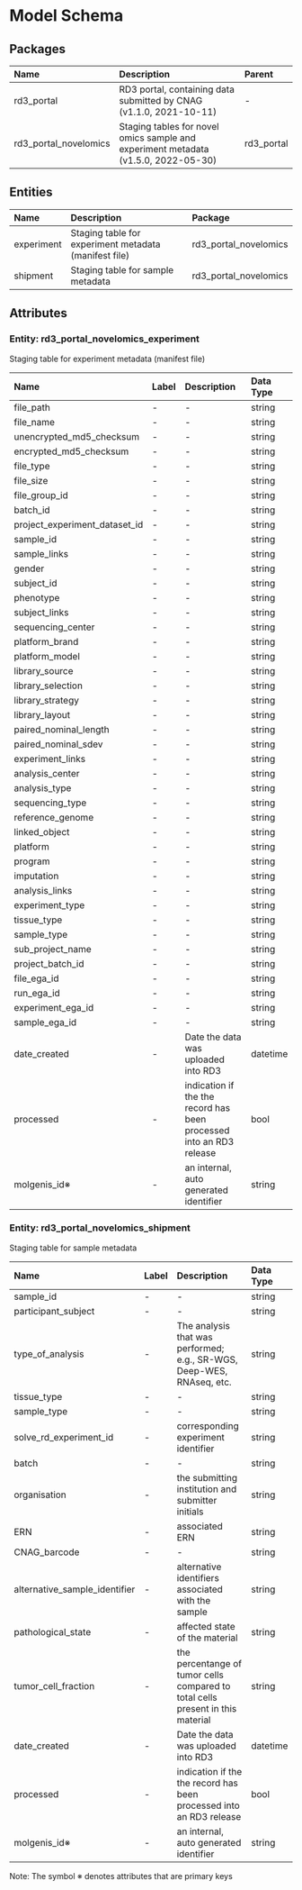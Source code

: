 # Model Schema

## Packages

| Name | Description | Parent |
|:---- |:-----------|:------|
| rd3_portal | RD3 portal, containing data submitted by CNAG (v1.1.0, 2021-10-11) | - |
| rd3_portal_novelomics | Staging tables for novel omics sample and experiment metadata (v1.5.0, 2022-05-30) | rd3_portal |

## Entities

| Name | Description | Package |
|:---- |:-----------|:-------|
| experiment | Staging table for experiment metadata (manifest file) | rd3_portal_novelomics |
| shipment | Staging table for sample metadata | rd3_portal_novelomics |

## Attributes

### Entity: rd3_portal_novelomics_experiment

Staging table for experiment metadata (manifest file)

| Name | Label | Description | Data Type |
|:---- |:-----|:-----------|:---------|
| file_path | - | - | string |
| file_name | - | - | string |
| unencrypted_md5_checksum | - | - | string |
| encrypted_md5_checksum | - | - | string |
| file_type | - | - | string |
| file_size | - | - | string |
| file_group_id | - | - | string |
| batch_id | - | - | string |
| project_experiment_dataset_id | - | - | string |
| sample_id | - | - | string |
| sample_links | - | - | string |
| gender | - | - | string |
| subject_id | - | - | string |
| phenotype | - | - | string |
| subject_links | - | - | string |
| sequencing_center | - | - | string |
| platform_brand | - | - | string |
| platform_model | - | - | string |
| library_source | - | - | string |
| library_selection | - | - | string |
| library_strategy | - | - | string |
| library_layout | - | - | string |
| paired_nominal_length | - | - | string |
| paired_nominal_sdev | - | - | string |
| experiment_links | - | - | string |
| analysis_center | - | - | string |
| analysis_type | - | - | string |
| sequencing_type | - | - | string |
| reference_genome | - | - | string |
| linked_object | - | - | string |
| platform | - | - | string |
| program | - | - | string |
| imputation | - | - | string |
| analysis_links | - | - | string |
| experiment_type | - | - | string |
| tissue_type | - | - | string |
| sample_type | - | - | string |
| sub_project_name | - | - | string |
| project_batch_id | - | - | string |
| file_ega_id | - | - | string |
| run_ega_id | - | - | string |
| experiment_ega_id | - | - | string |
| sample_ega_id | - | - | string |
| date_created | - | Date the data was uploaded into RD3 | datetime |
| processed | - | indication if the the record has been processed into an RD3 release | bool |
| molgenis_id&#8251; | - | an internal, auto generated identifier | string |

### Entity: rd3_portal_novelomics_shipment

Staging table for sample metadata

| Name | Label | Description | Data Type |
|:---- |:-----|:-----------|:---------|
| sample_id | - | - | string |
| participant_subject | - | - | string |
| type_of_analysis | - | The analysis that was performed; e.g., SR-WGS, Deep-WES, RNAseq, etc. | string |
| tissue_type | - | - | string |
| sample_type | - | - | string |
| solve_rd_experiment_id | - | corresponding experiment identifier | string |
| batch | - | - | string |
| organisation | - | the submitting institution and submitter initials | string |
| ERN | - | associated ERN | string |
| CNAG_barcode | - | - | string |
| alternative_sample_identifier | - | alternative identifiers associated with the sample | string |
| pathological_state | - | affected state of the material | string |
| tumor_cell_fraction | - | the percentange of tumor cells compared to total cells present in this material | string |
| date_created | - | Date the data was uploaded into RD3 | datetime |
| processed | - | indication if the the record has been processed into an RD3 release | bool |
| molgenis_id&#8251; | - | an internal, auto generated identifier | string |

Note: The symbol &#8251; denotes attributes that are primary keys

